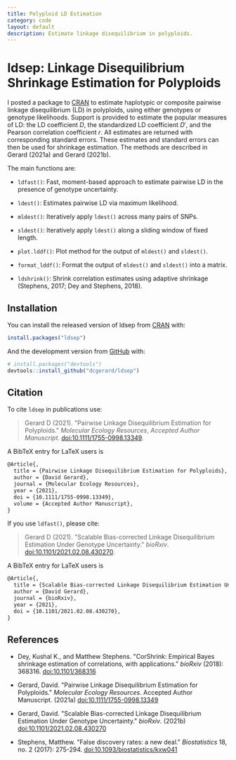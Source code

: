 ```yaml
---
title: Polyploid LD Estimation
category: code
layout: default
description: Estimate linkage disequilibrium in polyploids.
---
```


# ldsep: Linkage Disequilibrium Shrinkage Estimation for Polyploids

I posted a package to [CRAN](https://cran.r-project.org/package=ldsep)
to estimate haplotypic or composite pairwise linkage disequilibrium
(LD) in polyploids, using either genotypes or genotype
likelihoods. Support is provided to estimate the popular measures of
LD: the LD coefficient *D*, the standardized LD coefficient *D*′, and
the Pearson correlation coefficient *r*. All estimates are returned
with corresponding standard errors. These estimates and standard
errors can then be used for shrinkage estimation. The methods are
described in Gerard (2021a) and Gerard (2021b).

The main functions are:

-   `ldfast()`: Fast, moment-based approach to estimate pairwise LD in
    the presence of genotype uncertainty.
	
-   `ldest()`: Estimates pairwise LD via maximum likelihood.

-   `mldest()`: Iteratively apply `ldest()` across many pairs of SNPs.

-   `sldest()`: Iteratively apply `ldest()` along a sliding window of
    fixed length.
	
-   `plot.lddf()`: Plot method for the output of `mldest()` and
    `sldest()`.
	
-   `format_lddf()`: Format the output of `mldest()` and `sldest()` into
    a matrix.
	
-   `ldshrink()`: Shrink correlation estimates using adaptive shrinkage
    (Stephens, 2017; Dey and Stephens, 2018).

## Installation

You can install the released version of ldsep from
[CRAN](https://cran.r-project.org/package=ldsep) with:

``` r
install.packages("ldsep")
```

And the development version from
[GitHub](https://github.com/dcgerard/ldsep) with:

``` r
# install.packages("devtools")
devtools::install_github("dcgerard/ldsep")
```

## Citation

To cite `ldsep` in publications use:

> Gerard D (2021). "Pairwise Linkage Disequilibrium Estimation for
> Polyploids." *Molecular Ecology Resources*, *Accepted Author
> Manuscript*.
> [doi:10.1111/1755-0998.13349](https://doi.org/10.1111/1755-0998.13349).

A BibTeX entry for LaTeX users is

``` tex
@Article{,
  title = {Pairwise Linkage Disequilibrium Estimation for Polyploids},
  author = {David Gerard},
  journal = {Molecular Ecology Resources},
  year = {2021},
  doi = {10.1111/1755-0998.13349},
  volume = {Accepted Author Manuscript},
}
```

If you use `ldfast()`, please cite:

> Gerard D (2021). "Scalable Bias-corrected Linkage Disequilibrium
> Estimation Under Genotype Uncertainty." *bioRxiv*.
> [doi:10.1101/2021.02.08.430270](https://doi.org/10.1101/2021.02.08.430270).

A BibTeX entry for LaTeX users is

``` tex
@Article{,
  title = {Scalable Bias-corrected Linkage Disequilibrium Estimation Under Genotype Uncertainty},
  author = {David Gerard},
  journal = {bioRxiv},
  year = {2021},
  doi = {10.1101/2021.02.08.430270},
}
```

## References

-   Dey, Kushal K., and Matthew Stephens. "CorShrink: Empirical Bayes
    shrinkage estimation of correlations, with applications." *bioRxiv*
    (2018): 368316. [doi:10.1101/368316](https://doi.org/10.1101/368316)

-   Gerard, David. "Pairwise Linkage Disequilibrium Estimation for
    Polyploids." *Molecular Ecology Resources*. Accepted Author
    Manuscript. (2021a)
    [doi:10.1111/1755-0998.13349](https://doi.org/10.1111/1755-0998.13349)

-   Gerard, David. "Scalable Bias-corrected Linkage Disequilibrium
    Estimation Under Genotype Uncertainty." *bioRxiv*. (2021b)
    [doi:10.1101/2021.02.08.430270](https://doi.org/10.1101/2021.02.08.430270)

-   Stephens, Matthew. "False discovery rates: a new deal."
    *Biostatistics* 18, no. 2 (2017): 275-294.
    [doi:10.1093/biostatistics/kxw041](https://doi.org/10.1093/biostatistics/kxw041)
